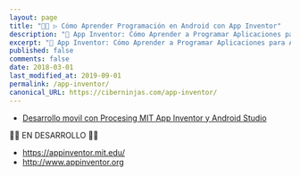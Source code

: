 ```yaml
---
layout: page
title: "👨‍💻 ▷ Cómo Aprender Programación en Android con App Inventor"
description: "📱 App Inventor: Cómo Aprender a Programar Aplicaciones para Anndroid siendo un niño."
excerpt: "📱 App Inventor: Cómo Aprender a Programar Aplicaciones para Anndroid siendo un niño."
published: false
comments: false
date: 2018-03-01
last_modified_at: 2019-09-01
permalink: /app-inventor/
canonical_URL: https://ciberninjas.com/app-inventor/
---
```


* [Desarrollo movil con Procesing MIT App Inventor y Android Studio](https://sites.google.com/site/podaycesped/desarrollo-movil-con-procesing-y-android-studio)


👷‍♂️ EN DESARROLLO 👷‍♂️
* https://appinventor.mit.edu/
* http://www.appinventor.org